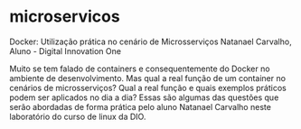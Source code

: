 # microservicos

Docker: Utilização prática no cenário de Microsserviços Natanael Carvalho, Aluno - Digital Innovation One

Muito se tem falado de containers e consequentemente do Docker no ambiente de desenvolvimento. Mas qual a real função de um container no cenários de microsserviços? Qual a real função e quais exemplos práticos podem ser aplicados no dia a dia? Essas são algumas das questões que serão abordadas de forma prática pelo aluno Natanael Carvalho neste laboratório do curso de linux da DIO.
